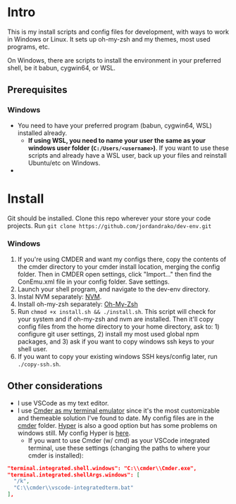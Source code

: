 # Intro

This is my install scripts and config files for development, with ways to work in Windows or Linux. It sets up oh-my-zsh and my themes, most used programs, etc.

On Windows, there are scripts to install the environment in your preferred shell, be it babun, cygwin64, or WSL.

## Prerequisites

### Windows

* You need to have your preferred program (babun, cygwin64, WSL) installed already.
  * **If using WSL, you need to name your user the same as your windows user folder (`C:/Users/<username>`)**. If you want to use these scripts and already have a WSL user, back up your files and reinstall Ubuntu/etc on Windows.
*

# Install

Git should be installed.
Clone this repo wherever your store your code projects. Run `git clone https://github.com/jordandrako/dev-env.git`

### Windows

1.  If you're using CMDER and want my configs there, copy the contents of the cmder directory to your cmder install location, merging the config folder. Then in CMDER open settings, click "Import..." then find the ConEmu.xml file in your config folder. Save settings.
1.  Launch your shell program, and navigate to the dev-env directory.
1.  Instal NVM separately: [NVM](https://github.com/creationix/nvm#install-script).
1.  Install oh-my-zsh separately: [Oh-My-Zsh](https://github.com/robbyrussell/oh-my-zsh#basic-installation)
1.  Run `chmod +x install.sh && ./install.sh`. This script will check for your system and if oh-my-zsh and nvm are installed. Then it'll copy config files from the home directory to your home directory, ask to: 1) configure git user settings, 2) install my most used global npm packages, and 3) ask if you want to copy windows ssh keys to your shell user.
1.  If you want to copy your existing windows SSH keys/config later, run `./copy-ssh.sh`.

## Other considerations

* I use VSCode as my text editor.
* I use [Cmder as my terminal emulator](http://cmder.net/) since it's the most customizable and themeable solution I've found to date. My config files are in the [cmder](cmder) folder. [Hyper](https://hyper.is) is also a good option but has some problems on windows still. My config Hyper is [here](https://gist.github.com/jordandrako/b9507122e6db8adb6362eb5cdf147b7f).
  * If you want to use Cmder (w/ cmd) as your VSCode integrated terminal, use these settings (changing the paths to where your cmder is installed):

```json
"terminal.integrated.shell.windows": "C:\\cmder\\Cmder.exe",
"terminal.integrated.shellArgs.windows": [
  "/k",
  "C:\\cmder\\vscode-integratedterm.bat"
],
```
